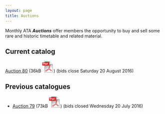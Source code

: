 ```yaml
---
layout: page
title: Auctions
---
```

Monthly ATA **_Auctions_** offer members the opportunity to buy and sell some rare and historic timetable and related material.

## Current catalog
[Auction 80](Auction%2080%20Catalogue%20Aug%2016.pdf) (36kB ![PDF](pdficon.svg)) (bids close Saturday 20 August 2016)

## Previous catalogues
* [Auction 79](Auction%2079%20Catalogue%20Jul%2016.pdf) (73kB ![PDF](pdficon.svg)) (bids closed Wednesday 20 July 2016)
